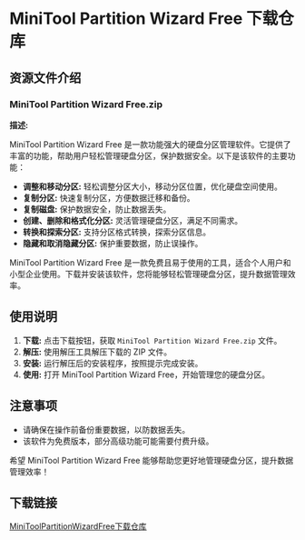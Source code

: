 # MiniTool Partition Wizard Free 下载仓库

## 资源文件介绍

### MiniTool Partition Wizard Free.zip

**描述:**

MiniTool Partition Wizard Free 是一款功能强大的硬盘分区管理软件。它提供了丰富的功能，帮助用户轻松管理硬盘分区，保护数据安全。以下是该软件的主要功能：

- **调整和移动分区:** 轻松调整分区大小，移动分区位置，优化硬盘空间使用。
- **复制分区:** 快速复制分区，方便数据迁移和备份。
- **复制磁盘:** 保护数据安全，防止数据丢失。
- **创建、删除和格式化分区:** 灵活管理硬盘分区，满足不同需求。
- **转换和探索分区:** 支持分区格式转换，探索分区信息。
- **隐藏和取消隐藏分区:** 保护重要数据，防止误操作。

MiniTool Partition Wizard Free 是一款免费且易于使用的工具，适合个人用户和小型企业使用。下载并安装该软件，您将能够轻松管理硬盘分区，提升数据管理效率。

## 使用说明

1. **下载:** 点击下载按钮，获取 `MiniTool Partition Wizard Free.zip` 文件。
2. **解压:** 使用解压工具解压下载的 ZIP 文件。
3. **安装:** 运行解压后的安装程序，按照提示完成安装。
4. **使用:** 打开 MiniTool Partition Wizard Free，开始管理您的硬盘分区。

## 注意事项

- 请确保在操作前备份重要数据，以防数据丢失。
- 该软件为免费版本，部分高级功能可能需要付费升级。

希望 MiniTool Partition Wizard Free 能够帮助您更好地管理硬盘分区，提升数据管理效率！

## 下载链接

[MiniToolPartitionWizardFree下载仓库](https://pan.quark.cn/s/3c20893d9e94)